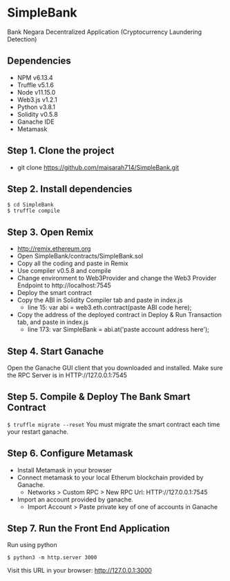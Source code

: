 # SimpleBank
Bank Negara Decentralized Application (Cryptocurrency Laundering Detection)

## Dependencies
- NPM v6.13.4
- Truffle v5.1.6
- Node v11.15.0
- Web3.js v1.2.1
- Python v3.8.1
- Solidity v0.5.8
- Ganache IDE
- Metamask


## Step 1. Clone the project
- git clone https://github.com/maisarah714/SimpleBank.git

## Step 2. Install dependencies
```
$ cd SimpleBank
$ truffle compile
```
## Step 3. Open Remix
- http://remix.ethereum.org
- Open SimpleBank/contracts/SimpleBank.sol
- Copy all the coding and paste in Remix
- Use compiler v0.5.8 and compile
- Change environment to Web3Provider and change the Web3 Provider Endpoint to http://localhost:7545
- Deploy the smart contract
- Copy the ABI in Solidity Compiler tab and paste in index.js
  - line 15: var abi = web3.eth.contract(paste ABI code here);
- Copy the address of the deployed contract in Deploy & Run Transaction tab, and paste in index.js
  - line 173: var SimpleBank = abi.at('paste account address here');

## Step 4. Start Ganache
Open the Ganache GUI client that you downloaded and installed. Make sure the RPC Server is in HTTP://127.0.0.1:7545

## Step 5. Compile & Deploy The Bank Smart Contract
`$ truffle migrate --reset`
You must migrate the smart contract each time your restart ganache.

## Step 6. Configure Metamask
- Install Metamask in your browser
- Connect metamask to your local Etherum blockchain provided by Ganache.
    - Networks > Custom RPC > New RPC Url: HTTP://127.0.0.1:7545
- Import an account provided by ganache.
    - Import Account > Paste private key of one of accounts in Ganache

## Step 7. Run the Front End Application
Run using python

`$ python3 -m http.server 3000`

Visit this URL in your browser: http://127.0.0.1:3000
